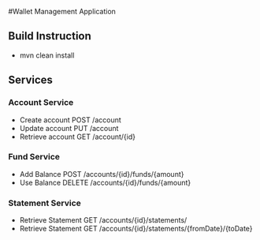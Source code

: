 #Wallet Management Application

## Build Instruction
* mvn clean install

## Services
### Account Service
  * Create account POST /account
  * Update account PUT /account
  * Retrieve account GET /account/{id}
  
  
### Fund Service
  * Add Balance POST /accounts/{id}/funds/{amount}
  * Use Balance DELETE /accounts/{id}/funds/{amount}
  
### Statement Service
  * Retrieve Statement GET /accounts/{id}/statements/
  * Retrieve Statement GET /accounts/{id}/statements/{fromDate}/{toDate}
  
